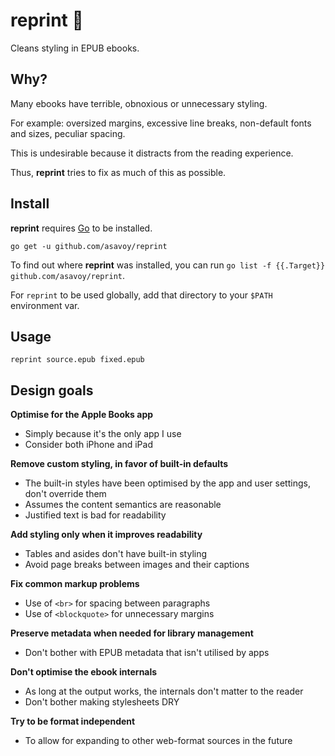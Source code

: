 # reprint 📖

Cleans styling in EPUB ebooks.

## Why?

Many ebooks have terrible, obnoxious or unnecessary styling.

For example: oversized margins, excessive line breaks, non-default fonts and
sizes, peculiar spacing.

This is undesirable because it distracts from the reading experience.

Thus, **reprint** tries to fix as much of this as possible.

## Install

**reprint** requires [Go](https://golang.org/doc/install) to be installed.

```
go get -u github.com/asavoy/reprint
```

To find out where **reprint** was installed, you can run
`go list -f {{.Target}} github.com/asavoy/reprint`.

For `reprint` to be used globally, add that directory to your `$PATH`
environment var.

## Usage

```
reprint source.epub fixed.epub
```

## Design goals

**Optimise for the Apple Books app**

- Simply because it's the only app I use
- Consider both iPhone and iPad

**Remove custom styling, in favor of built-in defaults**

- The built-in styles have been optimised by the app and user settings, don't
  override them
- Assumes the content semantics are reasonable
- Justified text is bad for readability

**Add styling only when it improves readability**

- Tables and asides don't have built-in styling
- Avoid page breaks between images and their captions

**Fix common markup problems**

- Use of `<br>` for spacing between paragraphs
- Use of `<blockquote>` for unnecessary margins

**Preserve metadata when needed for library management**

- Don't bother with EPUB metadata that isn't utilised by apps

**Don't optimise the ebook internals**

- As long at the output works, the internals don't matter to the reader
- Don't bother making stylesheets DRY

**Try to be format independent**

- To allow for expanding to other web-format sources in the future
